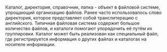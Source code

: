 Каталог, директория, справочник, папка - объект в файловой системе, упрощающий организацию файлов. Ранее часто использовалось слово директория, которое представляет собой транслитерацию с английского. Типичная файловая система содержит большое количество файлов, и каталоги помогают упорядочить её путём их группировки. Каталог может быть реализован как специальный файл, где регистрируется информация о других файлах и каталогах на носителе информации.